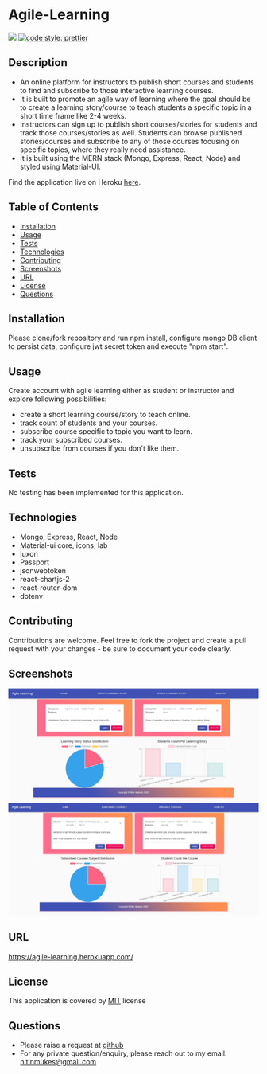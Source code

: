 # Agile-Learning
[![](https://img.shields.io/badge/License-MIT-green)](#license)
[![code style: prettier](https://img.shields.io/badge/code_style-prettier-ff69b4.svg?style=flat-square)](https://github.com/prettier/prettier)

## Description
* An online platform for instructors to publish short courses and students to find and subscribe to those interactive learning courses.
* It is built to promote an agile way of learning where the goal should be to create a learning story/course to teach students a specific topic in a short time frame like 2-4 weeks.
* Instructors can sign up to publish short courses/stories for students and track those courses/stories as well. Students can browse published stories/courses and subscribe to any of those courses focusing on specific topics, where they really need assistance. 
* It is built using the MERN stack (Mongo, Express, React, Node) and styled using Material-UI.


Find the application live on Heroku [here](https://agile-learning.herokuapp.com/).

## Table of Contents
* [Installation](#installation)
* [Usage](#usage)
* [Tests](#tests)
* [Technologies](#technologies)
* [Contributing](#contributing)
* [Screenshots](#screenshots)
* [URL](#url)
* [License](#license)
* [Questions](#questions)

## Installation
Please clone/fork repository and run npm install, configure mongo DB client to persist data, configure jwt secret token and execute "npm start".

## Usage
Create account with agile learning either as student or instructor and explore following possibilities:
* create a short learning course/story to teach online.
* track count of students and your courses.
* subscribe course specific to topic you want to learn.
* track your subscribed courses.
* unsubscribe from courses if you don't like them.

## Tests
No testing has been implemented for this application.

## Technologies
* Mongo, Express, React, Node
* Material-ui core, icons, lab
* luxon
* Passport
* jsonwebtoken
* react-chartjs-2
* react-router-dom
* dotenv

## Contributing
Contributions are welcome. Feel free to fork the project and create a pull request with your changes - be sure to document your code clearly.

## Screenshots
![Instructor_Home](./readme/Instructor_Home.JPG)
![Student_Home](./readme/Student_Home.JPG)

## URL
https://agile-learning.herokuapp.com/

## License
This application is covered by [MIT](./LICENSE) license

## Questions
* Please raise a request at [github](https://github.com/nitinmuk)
* For any private question/enquiry, please reach out to my email: nitinmukes@gmail.com





